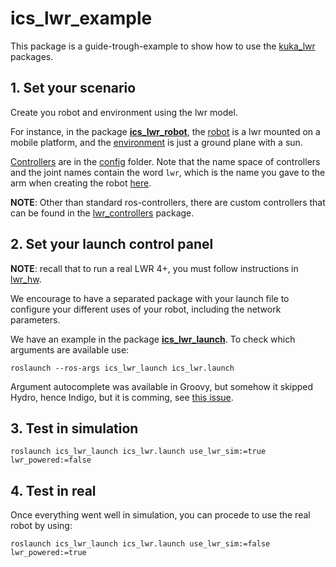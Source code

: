 # ics_lwr_example

This package is a guide-trough-example to show how to use the [kuka_lwr](https://github.com/dimitar-rakov/packages/tree/master/kuka-lwr) packages.

## 1. Set your scenario

Create you robot and environment using the lwr model. 

For instance, in the package [__ics_lwr_robot__](./ics_lwr_robot/), the [robot](https://github.com/dimitar-rakov/packages/blob/master/kuka-lwr/ics_lwr/ics_lwr_setup/enviroment/ics_lwr_enviroment.urdf.xacro) is a lwr mounted on a mobile platform, and the [environment](https://github.com/dimitar-rakov/packages/blob/master/kuka-lwr/hri_lwr/hri_lwr_setup/worlds/simple_environment.world) is just a ground plane with a sun.

[Controllers](https://github.com/dimitar-rakov/packages/tree/master/kuka-lwr/ics_lwr/ics_lwr_setup/config/controllers.yaml#L2) are in the [config](https://github.com/dimitar-rakov/packages/tree/master/kuka-lwr/ics_lwr/ics_lwr_setup/config) folder. Note that the name space of controllers and the joint names contain the word `lwr`, which is the name you gave to the arm when creating the robot [here](https://github.com/dimitar-rakov/packages/blob/master/kuka-lwr/ics_lwr/ics_lwr_setup/enviroment/ics_lwr_enviroment.urdf.xacro#L36).

__NOTE__: Other than standard ros-controllers, there are custom controllers that can be found in the [lwr_controllers](https://github.com/dimitar-rakov/packages/tree/master/kuka-lwr/lwr_controllers) package.


## 2. Set your launch control panel

__NOTE__: recall that to run a real LWR 4+, you must follow instructions in [lwr_hw](https://github.com/dimitar-rakov/packages/tree/master/kuka-lwr/lwr_hw).

We encourage to have a separated package with your launch file to configure your different uses of your robot, including the network parameters.

We have an example in the package [__ics_lwr_launch__](./ics_lwr_launch). To check which arguments are available use:

`roslaunch --ros-args ics_lwr_launch ics_lwr.launch`

Argument autocomplete was available in Groovy, but somehow it skipped Hydro, hence Indigo, but it is comming, see [this issue](https://github.com/ros/ros_comm/issues/575).

## 3. Test in simulation

`roslaunch ics_lwr_launch ics_lwr.launch use_lwr_sim:=true lwr_powered:=false`

## 4. Test in real

Once everything went well in simulation, you can procede to use the real robot by using:

`roslaunch ics_lwr_launch ics_lwr.launch use_lwr_sim:=false lwr_powered:=true`


